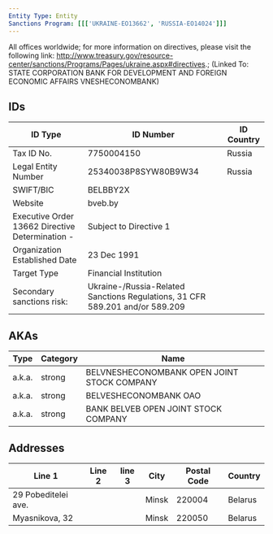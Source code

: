 ```yaml
---
Entity Type: Entity
Sanctions Program: [[['UKRAINE-EO13662', 'RUSSIA-EO14024']]]
---
```

All offices worldwide; for more information on directives, please visit the following link: http://www.treasury.gov/resource-center/sanctions/Programs/Pages/ukraine.aspx#directives.; (Linked To: STATE CORPORATION BANK FOR DEVELOPMENT AND FOREIGN ECONOMIC AFFAIRS VNESHECONOMBANK)

## IDs
| ID Type | ID Number | ID Country |
|---------|-----------|------------|
| Tax ID No. | 7750004150 | Russia |
| Legal Entity Number | 25340038P8SYW80B9W34 | Russia |
| SWIFT/BIC | BELBBY2X |  |
| Website | bveb.by |  |
| Executive Order 13662 Directive Determination - | Subject to Directive 1 |  |
| Organization Established Date | 23 Dec 1991 |  |
| Target Type | Financial Institution |  |
| Secondary sanctions risk: | Ukraine-/Russia-Related Sanctions Regulations, 31 CFR 589.201 and/or 589.209 |  |


## AKAs
| Type | Category | Name      | 
|------|----------|-----------|
| a.k.a. | strong | BELVNESHECONOMBANK OPEN JOINT STOCK COMPANY |
| a.k.a. | strong | BELVESHECONOMBANK OAO |
| a.k.a. | strong | BANK BELVEB OPEN JOINT STOCK COMPANY |


## Addresses
| Line 1 | Line 2 | line 3 | City | Postal Code| Country | 
|--------|--------|--------|------|------------|---------|
| 29 Pobeditelei ave. |  |  | Minsk | 220004 | Belarus |
| Myasnikova, 32 |  |  | Minsk | 220050 | Belarus |


